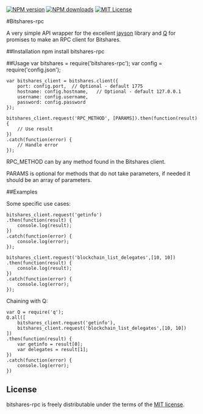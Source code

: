 [![NPM version][npm-version-image]][npm-url] [![NPM downloads][npm-downloads-image]][npm-url] [![MIT License][license-image]][license-url]

#Bitshares-rpc

A very simple API wrapper for the excellent [jayson](https://github.com/tedeh/jayson) library and [Q](https://github.com/kriskowal/q) for promises to make an RPC client for Bitshares.

##Installation
	npm install bitshares-rpc

##Usage 
	var bitshares = require('bitshares-rpc');
	var config = require('config.json');

	var bitshares_client = bitshares.client({
		port: config.port,  // Optional - default 1775
		hostname: config.hostname,   // Optional - default 127.0.0.1
		username: config.username,
		password: config.password
	});

	bitshares_client.request('RPC_METHOD', [PARAMS]).then(function(result) {
		// Use result
	})
	.catch(function(error) {
		// Handle error
	});

RPC_METHOD can by any method found in the Bitshares client.

PARAMS is optional for methods that do not take parameters, if needed it should be an array of parameters.

##Examples

Some specific use cases:

	bitshares_client.request('getinfo')
	.then(function(result) {
		console.log(result);
	})
	.catch(function(error) {
		console.log(error);
	});

	bitshares_client.request('blockchain_list_delegates',[10, 10])
	.then(function(result) {
		console.log(result);
	})
	.catch(function(error) {
		console.log(error);
	});

Chaining with Q:

	var Q = require('q');
	Q.all([
		bitshares_client.request('getinfo'),
		bitshares_client.request('blockchain_list_delegates',[10, 10])
	])
	.then(function(result) {
		var getinfo = result[0];
		var delegates = result[1];
	})
	.catch(function(error) {
		console.log(error);
	})

## License

bitshares-rpc is freely distributable under the terms of the [MIT license](LICENSE).

[license-image]: http://img.shields.io/badge/license-MIT-blue.svg?style=flat
[license-url]: LICENSE

[npm-url]: https://npmjs.org/package/bitshares-rpc
[npm-version-image]: http://img.shields.io/npm/v/bitshares-rpc.svg?style=flat
[npm-downloads-image]: http://img.shields.io/npm/dm/bitshares-rpc.svg?style=flat
